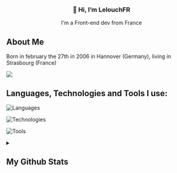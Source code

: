 <h3 align="center">👋 Hi, I’m LelouchFR</h3>
<p align="center">I'm a Front-end dev from France</p>

## About Me
<p>Born in february the 27th in 2006 in Hannover (Germany), living in Strasbourg (France)<p>

![](https://komarev.com/ghpvc/?username=LelouchFR&label=visitors)

## Languages, Technologies and Tools I use:

![Languages](https://skillicons.dev/icons?i=wasm,typescript,javascript,html,css,scss,rust,python,php,mysql)

![Technologies](https://skillicons.dev/icons?i=react,vue,firebase,yew,threejs,nodejs)

![Tools](https://skillicons.dev/icons?i=arch,neovim,git,github,figma,netlify,npm,vite,discord)

<details>
    <summary><h2>My Github Stats</h2></summary>
    <figure>
        <img src="https://github-readme-stats.vercel.app/api?username=lelouchfr&theme=dracula" />
        <figcaption>LelouchFR's GitHub stats</figcaption>
    </figure>
    <figure>
        <img src="https://github-readme-stats.vercel.app/api/top-langs/?username=lelouchfr&langs_count=8&layout=compact&theme=dracula" />
        <figcaption>Top Langs</figcaption>
    </figure>
</details>
